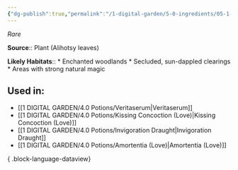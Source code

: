 ```yaml
---
{"dg-publish":true,"permalink":"/1-digital-garden/5-0-ingredients/05-1-plants/bundle-of-alihotsy-leaves/","tags":["ingredient","rare"]}
---
```


*Rare*

**Source**:: Plant (Alihotsy leaves)

**Likely Habitats**:: * Enchanted woodlands * Secluded, sun-dappled clearings * Areas with strong natural magic

## Used in:

- [[1 DIGITAL GARDEN/4.0 Potions/Veritaserum\|Veritaserum]]
- [[1 DIGITAL GARDEN/4.0 Potions/Kissing Concoction (Love)\|Kissing Concoction (Love)]]
- [[1 DIGITAL GARDEN/4.0 Potions/Invigoration Draught\|Invigoration Draught]]
- [[1 DIGITAL GARDEN/4.0 Potions/Amortentia (Love)\|Amortentia (Love)]]

{ .block-language-dataview}

